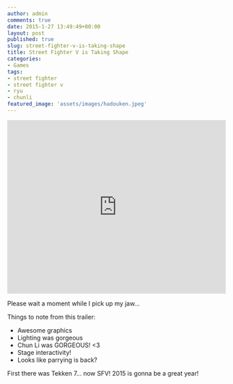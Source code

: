 ```yaml
---
author: admin
comments: true
date: 2015-1-27 13:49:49+00:00
layout: post
published: true
slug: street-fighter-v-is-taking-shape
title: Street Fighter V is Taking Shape
categories:
- Games
tags:
- street fighter
- street fighter v
- ryu
- chunli
featured_image: 'assets/images/hadouken.jpeg'
---
```


<iframe width="100%" height="400" src="https://www.youtube.com/embed/kKX6_dXTwXE" frameborder="0" allowfullscreen></iframe>

Please wait a moment while I pick up my jaw...

Things to note from this trailer:

- Awesome graphics 
- Lighting was gorgeous
- Chun Li was GORGEOUS! <3
- Stage interactivity! 
- Looks like parrying is back? 


First there was Tekken 7... now SFV! 2015 is gonna be a great year!